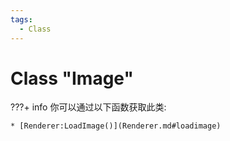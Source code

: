 ```yaml
---
tags:
  - Class
---
```

# Class "Image"

???+ info
    你可以通过以下函数获取此类:

    * [Renderer:LoadImage()](Renderer.md#loadimage)
        
